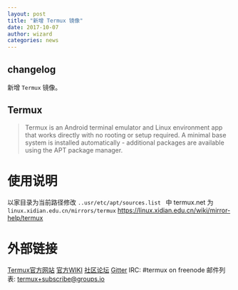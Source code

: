 ```yaml
---
layout: post
title: "新增 Termux 镜像"
date: 2017-10-07
author: wizard
categories: news
---
```


## changelog

新增 `Termux` 镜像。

## Termux

> Termux is an Android terminal emulator and Linux environment app that works directly with no rooting or setup required. A minimal base 
system is installed automatically - additional packages are available using the APT package manager.

# 使用说明
以家目录为当前路径修改 `..usr/etc/apt/sources.list ` 中 termux.net 为 `linux.xidian.edu.cn/mirrors/termux`
https://linux.xidian.edu.cn/wiki/mirror-help/termux

# 外部链接
[Termux官方网站](https://termux.net)
[官方WIKI](https://wiki.termux.net)
[社区论坛](https://termux.com/community)
[Gitter](https://gitter.im/termux/termux)
IRC: #termux on freenode
邮件列表: termux+subscribe@groups.io
